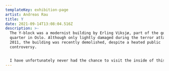 ```yaml
---
templateKey: exhibition-page
artist: Andreas Rau
title: Y
date: 2021-09-14T13:08:04.516Z
description: >-
  The Y-block was a modernist building by Erling Viksjø, part of the government
  quarter in Oslo. Although only lightly damaged during the terror attack in
  2011, the building was recently demolished, despite a heated public
  controversy.


  I have unfortunately never had the chance to visit the inside of this magnificent synthesis of art and architecture. Thus, I can only imagine—and in my longing create my own interpretations: Inspired by its aesthetics, informed by Viksjø’s philosophy, immortalised on the blockchain.
---
```

